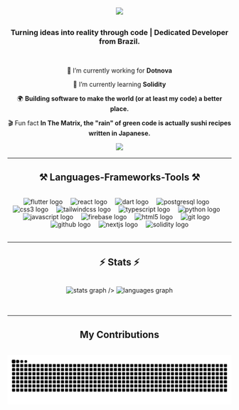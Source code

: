 <h1 align="center">
    <img src="https://readme-typing-svg.herokuapp.com/?font=Righteous&size=35&center=true&vCenter=true&width=500&height=70&duration=4000&lines=Hi+There!+👋;+I'm+Gabriel+Bacci!;" />
</h1>

<h3 align="center">Turning ideas into reality through code | Dedicated Developer from Brazil.</h3>

<br/>

<div align="center">
 
 💼 I’m currently working for **Dotnova**
 
 📖 I’m currently learning **Solidity**

 🌍 **Building software to make the world (or at least my code) a better place.**

🎬 Fun fact **In The Matrix, the "rain" of green code is actually sushi recipes written in Japanese.**

 </div>

<div align="center"> 
  <a href="mailto:gabriel.bacci02@gmail.com">
    <img src="https://img.shields.io/badge/Gmail-333333?style=for-the-badge&logo=gmail&logoColor=red" />
  </a>

<hr/>

<h2 align="center">⚒️ Languages-Frameworks-Tools ⚒️</h2>
<br/>
<div align="center">
  <img src="https://cdn.jsdelivr.net/gh/devicons/devicon/icons/flutter/flutter-original.svg" height="40" alt="flutter logo"  />
  <img width="10" />
  <img src="https://cdn.jsdelivr.net/gh/devicons/devicon/icons/react/react-original.svg" height="40" alt="react logo"  />
  <img width="10" />
  <img src="https://cdn.jsdelivr.net/gh/devicons/devicon/icons/dart/dart-original.svg" height="40" alt="dart logo"  />
  <img width="10" />
  <img src="https://cdn.jsdelivr.net/gh/devicons/devicon/icons/postgresql/postgresql-original.svg" height="40" alt="postgresql logo"  />
  <img width="10" />
  <img src="https://cdn.jsdelivr.net/gh/devicons/devicon/icons/css3/css3-original.svg" height="40" alt="css3 logo"  />
  <img width="10" />
   <img src="https://cdn.simpleicons.org/tailwindcss/06B6D4" height="40" alt="tailwindcss logo"  />
  <img width="10" />
  <img src="https://cdn.jsdelivr.net/gh/devicons/devicon/icons/typescript/typescript-original.svg" height="40" alt="typescript logo"  />
  <img width="10" />
  <img src="https://cdn.jsdelivr.net/gh/devicons/devicon/icons/python/python-original.svg" height="40" alt="python logo"  />
  <img width="10" />
  <img src="https://cdn.jsdelivr.net/gh/devicons/devicon/icons/javascript/javascript-original.svg" height="40" alt="javascript logo"  />
  <img width="10" />
  <img src="https://cdn.jsdelivr.net/gh/devicons/devicon/icons/firebase/firebase-plain.svg" height="40" alt="firebase logo"  />
  <img width="10" />
  <img src="https://cdn.jsdelivr.net/gh/devicons/devicon/icons/html5/html5-original.svg" height="40" alt="html5 logo"  />
  <img width="10" />
  <img src="https://cdn.jsdelivr.net/gh/devicons/devicon/icons/git/git-original.svg" height="40" alt="git logo"  />
  <img width="10" />
  <img src="https://cdn.jsdelivr.net/gh/devicons/devicon/icons/github/github-original.svg" height="40" alt="github logo"  />
  <img width="10" />
  <img src="https://cdn.jsdelivr.net/gh/devicons/devicon/icons/nextjs/nextjs-original.svg" height="40" alt="nextjs logo"  />
  <img width="10" />
  <img src="https://cdn.jsdelivr.net/gh/devicons/devicon/icons/solidity/solidity-original.svg" height="40" alt="solidity logo"  />
</div>

<br/>
<hr/>

<div align="center">
  <h2> ⚡ Stats ⚡ </h2>
  <br>
 <img src="https://github-readme-stats.vercel.app/api?username=Gbacci&hide_title=false&hide_rank=false&show_icons=true&include_all_commits=true&count_private=true&disable_animations=false&theme=dracula&locale=en&hide_border=false&order=1&v=2" height="150" alt="stats graph"  />  />
    
 <img src="https://github-readme-stats.vercel.app/api/top-langs?username=Gbacci&locale=en&hide_title=false&layout=compact&card_width=320&langs_count=5&theme=dracula&hide_border=false&order=2&v=2" height="150" alt="languages graph"  />
  <br/><br/><br/>
</div>

<hr/>

<h2 align="center">My Contributions</h2>
<br>
<div align=center>
<picture>
  <source media="(prefers-color-scheme: dark)" srcset="https://raw.githubusercontent.com/Gbacci/Gbacci/output/github-snake-dark.svg" />
  <source media="(prefers-color-scheme: light)" srcset="https://raw.githubusercontent.com/Gbacci/Gbacci/output/github-snake.svg" />
  <img alt="github-snake" src="https://raw.githubusercontent.com/Gbacci/Gbacci/output/github-snake.svg" />
</picture>
 </div>

